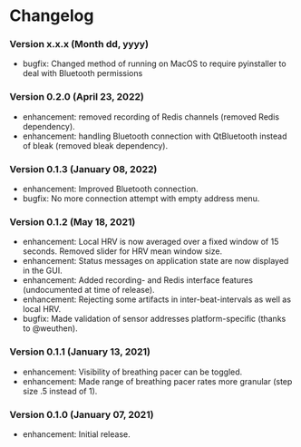 # Changelog

### Version x.x.x (Month dd, yyyy)
+ bugfix: Changed method of running on MacOS to require pyinstaller to deal with Bluetooth permissions

### Version 0.2.0 (April 23, 2022)
+ enhancement: removed recording of Redis channels (removed Redis dependency).
+ enhancement: handling Bluetooth connection with QtBluetooth instead of bleak (removed bleak dependency).

### Version 0.1.3 (January 08, 2022)
+ enhancement: Improved Bluetooth connection.
+ bugfix: No more connection attempt with empty address menu.

### Version 0.1.2 (May 18, 2021)
+ enhancement: Local HRV is now averaged over a fixed window of 15 seconds. Removed slider for HRV mean window size.
+ enhancement: Status messages on application state are now displayed in the GUI.
+ enhancement: Added recording- and Redis interface features (undocumented at time of release).
+ enhancement: Rejecting some artifacts in inter-beat-intervals as well as local HRV.
+ bugfix: Made validation of sensor addresses platform-specific (thanks to @weuthen).

### Version 0.1.1 (January 13, 2021)
+ enhancement: Visibility of breathing pacer can be toggled.
+ enhancement: Made range of breathing pacer rates more granular (step size .5 instead of 1).

### Version 0.1.0 (January 07, 2021)
+ enhancement: Initial release.

